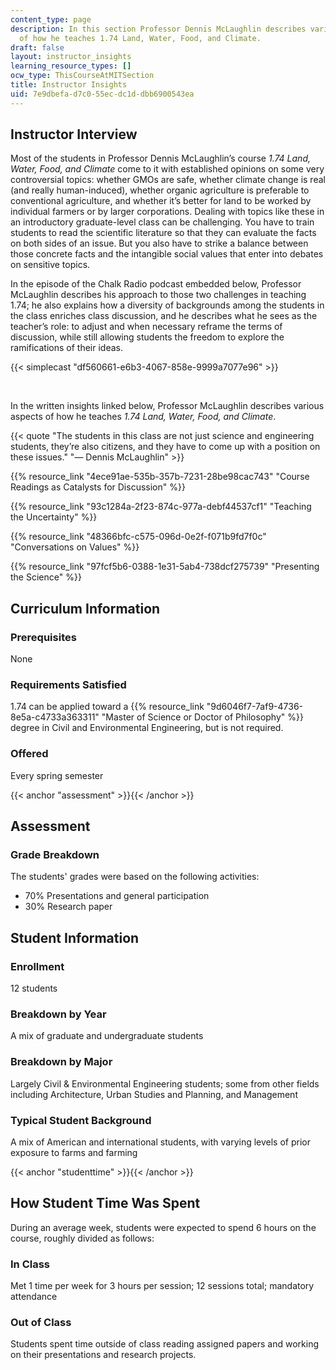 ```yaml
---
content_type: page
description: In this section Professor Dennis McLaughlin describes various aspects
  of how he teaches 1.74 Land, Water, Food, and Climate.
draft: false
layout: instructor_insights
learning_resource_types: []
ocw_type: ThisCourseAtMITSection
title: Instructor Insights
uid: 7e9dbefa-d7c0-55ec-dc1d-dbb6900543ea
---
```

## Instructor Interview

Most of the students in Professor Dennis McLaughlin’s course *1.74 Land, Water, Food, and Climate* come to it with established opinions on some very controversial topics: whether GMOs are safe, whether climate change is real (and really human-induced), whether organic agriculture is preferable to conventional agriculture, and whether it’s better for land to be worked by individual farmers or by larger corporations. Dealing with topics like these in an introductory graduate-level class can be challenging. You have to train students to read the scientific literature so that they can evaluate the facts on both sides of an issue. But you also have to strike a balance between those concrete facts and the intangible social values that enter into debates on sensitive topics. 

In the episode of the Chalk Radio podcast embedded below, Professor McLaughlin describes his approach to those two challenges in teaching 1.74; he also explains how a diversity of backgrounds among the students in the class enriches class discussion, and he describes what he sees as the teacher’s role: to adjust and when necessary reframe the terms of discussion, while still allowing students the freedom to explore the ramifications of their ideas.  

{{< simplecast "df560661-e6b3-4067-858e-9999a7077e96" >}}

 

In the written insights linked below, Professor McLaughlin describes various aspects of how he teaches *1.74 Land, Water, Food, and Climate*.

{{< quote "The students in this class are not just science and engineering students, they’re also citizens, and they have to come up with a position on these issues." "— Dennis McLaughlin" >}}

{{% resource_link "4ece91ae-535b-357b-7231-28be98cac743" "Course Readings as Catalysts for Discussion" %}}

{{% resource_link "93c1284a-2f23-874c-977a-debf44537cf1" "Teaching the Uncertainty" %}}

{{% resource_link "48366bfc-c575-096d-0e2f-f071b9fd7f0c" "Conversations on Values" %}}

{{% resource_link "97fcf5b6-0388-1e31-5ab4-738dcf275739" "Presenting the Science" %}}

## Curriculum Information

### Prerequisites

None

### Requirements Satisfied

1.74 can be applied toward a {{% resource_link "9d6046f7-7af9-4736-8e5a-c4733a363311" "Master of Science or Doctor of Philosophy" %}} degree in Civil and Environmental Engineering, but is not required.

### Offered

Every spring semester

{{< anchor "assessment" >}}{{< /anchor >}}

## Assessment

### Grade Breakdown

The students' grades were based on the following activities:

- 70% Presentations and general participation
- 30% Research paper

## Student Information

### Enrollment

12 students

### Breakdown by Year

A mix of graduate and undergraduate students

### Breakdown by Major

Largely Civil & Environmental Engineering students; some from other fields including Architecture, Urban Studies and Planning, and Management

### Typical Student Background

A mix of American and international students, with varying levels of prior exposure to farms and farming

{{< anchor "studenttime" >}}{{< /anchor >}}

## How Student Time Was Spent

During an average week, students were expected to spend 6 hours on the course, roughly divided as follows:

### In Class

Met 1 time per week for 3 hours per session; 12 sessions total; mandatory attendance

### Out of Class

Students spent time outside of class reading assigned papers and working on their presentations and research projects.